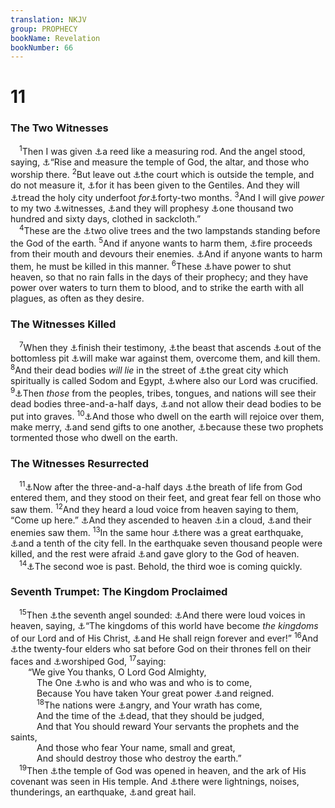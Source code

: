 ```yaml
---
translation: NKJV
group: PROPHECY
bookName: Revelation 
bookNumber: 66
---
```


<div class="title"><h1>11</h1><h3>The Two Witnesses</h3></div>
<span class="verse kh_11_1"> <sup>1</sup>Then I was given <a data-toggle="tooltip" data-placement="bottom" title="Ezek. 40:3—42:20; Zech. 2:1; Rev. 21:15">⚓</a>a reed like a measuring rod. And the angel stood, saying, <a data-toggle="tooltip" data-placement="bottom" title="Num. 23:18">⚓</a>“Rise and measure the temple of God, the altar, and those who worship there. </span>
<span class="verse kh_11_2"><sup>2</sup>But leave out <a data-toggle="tooltip" data-placement="bottom" title="Ezek. 40:17, 20">⚓</a>the court which is outside the temple, and do not measure it, <a data-toggle="tooltip" data-placement="bottom" title="Ps. 79:1; Luke 21:24">⚓</a>for it has been given to the Gentiles. And they will <a data-toggle="tooltip" data-placement="bottom" title="Dan. 8:10">⚓</a>tread the holy city underfoot <i>for</i><a data-toggle="tooltip" data-placement="bottom" title="Dan. 7:25; 12:7; Rev. 12:6; 13:5">⚓</a>forty-two months. </span>
<span class="verse kh_11_3"><sup>3</sup>And I will give <i>power</i> to my two <a data-toggle="tooltip" data-placement="bottom" title="Deut. 17:6; Rev. 20:4">⚓</a>witnesses, <a data-toggle="tooltip" data-placement="bottom" title="Rev. 19:10">⚓</a>and they will prophesy <a data-toggle="tooltip" data-placement="bottom" title="Rev. 12:6">⚓</a>one thousand two hundred and sixty days, clothed in sackcloth.”<br/></span>
<span class="verse kh_11_4"> <sup>4</sup>These are the <a data-toggle="tooltip" data-placement="bottom" title="Ps. 52:8; Jer. 11:16; Zech. 4:2, 3, 11, 14">⚓</a>two olive trees and the two lampstands standing before the God of the earth. </span>
<span class="verse kh_11_5"><sup>5</sup>And if anyone wants to harm them, <a data-toggle="tooltip" data-placement="bottom" title="2 Kin. 1:10–12; Jer. 1:10; 5:14; Ezek. 43:3; Hos. 6:5; Rev. 9:17">⚓</a>fire proceeds from their mouth and devours their enemies. <a data-toggle="tooltip" data-placement="bottom" title="Num. 16:29">⚓</a>And if anyone wants to harm them, he must be killed in this manner. </span>
<span class="verse kh_11_6"><sup>6</sup>These <a data-toggle="tooltip" data-placement="bottom" title="1 Kin. 17:1; Luke 4:25; (James 5:16, 17)">⚓</a>have power to shut heaven, so that no rain falls in the days of their prophecy; and they have power over waters to turn them to blood, and to strike the earth with all plagues, as often as they desire.<br/></span>
<div class="title"><h3>The Witnesses Killed</h3></div>
<span class="verse kh_11_7"> <sup>7</sup>When they <a data-toggle="tooltip" data-placement="bottom" title="Luke 13:32">⚓</a>finish their testimony, <a data-toggle="tooltip" data-placement="bottom" title="Rev. 13:1, 11; 17:8">⚓</a>the beast that ascends <a data-toggle="tooltip" data-placement="bottom" title="Rev. 9:1, 2">⚓</a>out of the bottomless pit <a data-toggle="tooltip" data-placement="bottom" title="Dan. 7:21; Rev. 13:7">⚓</a>will make war against them, overcome them, and kill them. </span>
<span class="verse kh_11_8"><sup>8</sup>And their dead bodies <i>will</i> <i>lie</i> in the street of <a data-toggle="tooltip" data-placement="bottom" title="Rev. 14:8">⚓</a>the great city which spiritually is called Sodom and Egypt, <a data-toggle="tooltip" data-placement="bottom" title="Heb. 13:12">⚓</a>where also our Lord was crucified. </span>
<span class="verse kh_11_9"><sup>9</sup><a data-toggle="tooltip" data-placement="bottom" title="Rev. 17:15">⚓</a>Then <i>those</i> from the peoples, tribes, tongues, and nations will see their dead bodies three-and-a-half days, <a data-toggle="tooltip" data-placement="bottom" title="1 Kin. 13:22; Ps. 79:2, 3">⚓</a>and not allow their dead bodies to be put into graves. </span>
<span class="verse kh_11_10"><sup>10</sup><a data-toggle="tooltip" data-placement="bottom" title="Rev. 12:12">⚓</a>And those who dwell on the earth will rejoice over them, make merry, <a data-toggle="tooltip" data-placement="bottom" title="Neh. 8:10, 12; Esth. 9:19, 22">⚓</a>and send gifts to one another, <a data-toggle="tooltip" data-placement="bottom" title="Rev. 16:10">⚓</a>because these two prophets tormented those who dwell on the earth.<br/></span>
<div class="title"><h3>The Witnesses Resurrected</h3></div>
<span class="verse kh_11_11"> <sup>11</sup><a data-toggle="tooltip" data-placement="bottom" title="Rev. 11:9">⚓</a>Now after the three-and-a-half days <a data-toggle="tooltip" data-placement="bottom" title="Ezek. 37:5, 9, 10">⚓</a>the breath of life from God entered them, and they stood on their feet, and great fear fell on those who saw them. </span>
<span class="verse kh_11_12"><sup>12</sup>And they heard a loud voice from heaven saying to them, “Come up here.” <a data-toggle="tooltip" data-placement="bottom" title="Is. 14:13">⚓</a>And they ascended to heaven <a data-toggle="tooltip" data-placement="bottom" title="Is. 60:8; Acts 1:9">⚓</a>in a cloud, <a data-toggle="tooltip" data-placement="bottom" title="2 Kin. 2:11, 12">⚓</a>and their enemies saw them. </span>
<span class="verse kh_11_13"><sup>13</sup>In the same hour <a data-toggle="tooltip" data-placement="bottom" title="Rev. 6:12; 8:5; 11:19; 16:18">⚓</a>there was a great earthquake, <a data-toggle="tooltip" data-placement="bottom" title="Rev. 16:19">⚓</a>and a tenth of the city fell. In the earthquake seven thousand people were killed, and the rest were afraid <a data-toggle="tooltip" data-placement="bottom" title="Josh. 7:19; John 9:24; Rev. 14:7; 16:9; 19:7">⚓</a>and gave glory to the God of heaven.<br/></span>
<span class="verse kh_11_14"> <sup>14</sup><a data-toggle="tooltip" data-placement="bottom" title="Rev. 8:13; 9:12">⚓</a>The second woe is past. Behold, the third woe is coming quickly.<br/></span>
<div class="title"><h3>Seventh Trumpet: The Kingdom Proclaimed</h3></div>
<span class="verse kh_11_15"> <sup>15</sup>Then <a data-toggle="tooltip" data-placement="bottom" title="Rev. 8:2; 10:7">⚓</a>the seventh angel sounded: <a data-toggle="tooltip" data-placement="bottom" title="Is. 27:13">⚓</a>And there were loud voices in heaven, saying, <a data-toggle="tooltip" data-placement="bottom" title="Rev. 12:10">⚓</a>“The kingdoms of this world have become <i>the</i> <i>kingdoms</i> of our Lord and of His Christ, <a data-toggle="tooltip" data-placement="bottom" title="Ex. 15:18; Dan. 2:44; 7:14, 27; Luke 1:33">⚓</a>and He shall reign forever and ever!” </span>
<span class="verse kh_11_16"><sup>16</sup>And <a data-toggle="tooltip" data-placement="bottom" title="Matt. 19:28; Rev. 4:4">⚓</a>the twenty-four elders who sat before God on their thrones fell on their faces and <a data-toggle="tooltip" data-placement="bottom" title="Rev. 4:11; 5:9, 12, 14; 7:11">⚓</a>worshiped God, </span>
<span class="verse kh_11_17"><sup>17</sup>saying:<br/>  “We give You thanks, O Lord God Almighty,<br/>   The One <a data-toggle="tooltip" data-placement="bottom" title="Rev. 16:5">⚓</a>who is and who was and who is to come,<br/>   Because You have taken Your great power <a data-toggle="tooltip" data-placement="bottom" title="Rev. 19:6">⚓</a>and reigned.<br/></span>
<span class="verse kh_11_18">   <sup>18</sup>The nations were <a data-toggle="tooltip" data-placement="bottom" title="Ps. 2:1">⚓</a>angry, and Your wrath has come,<br/>   And the time of the <a data-toggle="tooltip" data-placement="bottom" title="Dan. 7:10; (Rev. 20:12, 13)">⚓</a>dead, that they should be judged,<br/>   And that You should reward Your servants the prophets and the saints,<br/>   And those who fear Your name, small and great,<br/>   And should destroy those who destroy the earth.”<br/></span>
<span class="verse kh_11_19"> <sup>19</sup>Then <a data-toggle="tooltip" data-placement="bottom" title="Rev. 4:1; 15:5, 8">⚓</a>the temple of God was opened in heaven, and the ark of His covenant was seen in His temple. And <a data-toggle="tooltip" data-placement="bottom" title="Rev. 8:5">⚓</a>there were lightnings, noises, thunderings, an earthquake, <a data-toggle="tooltip" data-placement="bottom" title="Rev. 16:21">⚓</a>and great hail.<br/></span>
